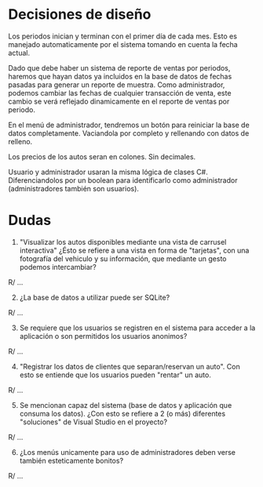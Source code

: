 # Decisiones de diseño

Los periodos inician y terminan con el primer día de cada mes. Esto es manejado automaticamente por el sistema tomando en cuenta la fecha actual.

Dado que debe haber un sistema de reporte de ventas por periodos, haremos que hayan datos ya incluidos en la base de datos de fechas pasadas para generar un reporte de muestra. Como administrador, podemos cambiar las fechas de cualquier transacción de venta, este cambio se verá reflejado dinamicamente en el reporte de ventas por periodo.

En el menú de administrador, tendremos un botón para reiniciar la base de datos completamente. Vaciandola por completo y rellenando con datos de relleno.

Los precios de los autos seran en colones. Sin decimales.

Usuario y administrador usaran la misma lógica de clases C#. Diferenciandolos por un boolean para identificarlo como administrador (administradores también son usuarios).

# Dudas 

1) "Visualizar los autos disponibles mediante una vista de carrusel interactiva" ¿Ésto se refiere a una vista en forma de "tarjetas", con una fotografía del vehiculo y su información, que mediante un gesto podemos intercambiar?

R/ ...

2) ¿La base de datos a utilizar puede ser SQLite?

R/ ...

3) Se requiere que los usuarios se registren en el sistema para acceder a la aplicación o son permitidos los usuarios anonimos?

R/ ...

4) "Registrar los datos de clientes que separan/reservan un auto". Con esto se entiende que los usuarios pueden "rentar" un auto.

R/ ...

5) Se mencionan capaz del sistema (base de datos y aplicación que consuma los datos). ¿Con esto se refiere a 2 (o más) diferentes "soluciones" de Visual Studio en el proyecto?

R/ ...

6) ¿Los menús unicamente para uso de administradores deben verse también esteticamente bonitos?

R/ ...